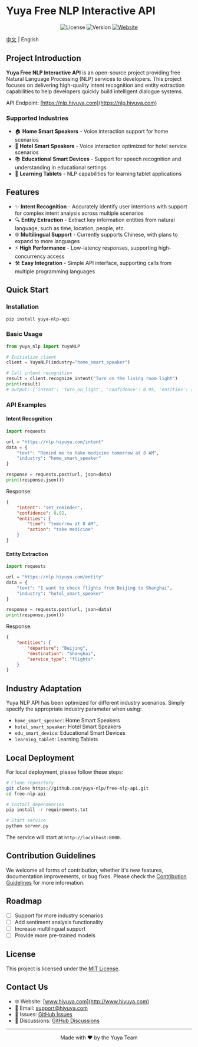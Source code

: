 # Yuya Free NLP Interactive API

<p align="center">
  <img src="https://img.shields.io/badge/license-MIT-blue.svg" alt="License">
  <img src="https://img.shields.io/badge/version-1.0.0-green.svg" alt="Version">
  <a href="http://www.hiyuya.com"><img src="https://img.shields.io/badge/website-hiyuya.com-orange.svg" alt="Website"></a>
</p>

[中文](README.md) | English

## Project Introduction

**Yuya Free NLP Interactive API** is an open-source project providing free Natural Language Processing (NLP) services to developers. This project focuses on delivering high-quality intent recognition and entity extraction capabilities to help developers quickly build intelligent dialogue systems.

API Endpoint: [https://nlp.hiyuya.com](https://nlp.hiyuya.com)

### Supported Industries

- 🏠 **Home Smart Speakers** - Voice interaction support for home scenarios
- 🏨 **Hotel Smart Speakers** - Voice interaction optimized for hotel service scenarios
- 📚 **Educational Smart Devices** - Support for speech recognition and understanding in educational settings
- 📱 **Learning Tablets** - NLP capabilities for learning tablet applications

## Features

- ✨ **Intent Recognition** - Accurately identify user intentions with support for complex intent analysis across multiple scenarios
- 🔍 **Entity Extraction** - Extract key information entities from natural language, such as time, location, people, etc.
- 🌐 **Multilingual Support** - Currently supports Chinese, with plans to expand to more languages
- ⚡ **High Performance** - Low-latency responses, supporting high-concurrency access
- 🛠️ **Easy Integration** - Simple API interface, supporting calls from multiple programming languages

## Quick Start

### Installation

```bash
pip install yuya-nlp-api
```

### Basic Usage

```python
from yuya_nlp import YuyaNLP

# Initialize client
client = YuyaNLP(industry="home_smart_speaker")

# Call intent recognition
result = client.recognize_intent("Turn on the living room light")
print(result)
# Output: {'intent': 'turn_on_light', 'confidence': 0.95, 'entities': {'location': 'living room', 'device': 'light'}}
```

### API Examples

#### Intent Recognition

```python
import requests

url = "https://nlp.hiyuya.com/intent"
data = {
    "text": "Remind me to take medicine tomorrow at 8 AM",
    "industry": "home_smart_speaker"
}

response = requests.post(url, json=data)
print(response.json())
```

Response:

```json
{
    "intent": "set_reminder",
    "confidence": 0.92,
    "entities": {
        "time": "tomorrow at 8 AM",
        "action": "take medicine"
    }
}
```

#### Entity Extraction

```python
import requests

url = "https://nlp.hiyuya.com/entity"
data = {
    "text": "I want to check flights from Beijing to Shanghai",
    "industry": "hotel_smart_speaker"
}

response = requests.post(url, json=data)
print(response.json())
```

Response:

```json
{
    "entities": {
        "departure": "Beijing",
        "destination": "Shanghai",
        "service_type": "flights"
    }
}
```

## Industry Adaptation

Yuya NLP API has been optimized for different industry scenarios. Simply specify the appropriate industry parameter when using:

- `home_smart_speaker`: Home Smart Speakers
- `hotel_smart_speaker`: Hotel Smart Speakers
- `edu_smart_device`: Educational Smart Devices
- `learning_tablet`: Learning Tablets

## Local Deployment

For local deployment, please follow these steps:

```bash
# Clone repository
git clone https://github.com/yuya-nlp/free-nlp-api.git
cd free-nlp-api

# Install dependencies
pip install -r requirements.txt

# Start service
python server.py
```

The service will start at `http://localhost:8000`.

## Contribution Guidelines

We welcome all forms of contribution, whether it's new features, documentation improvements, or bug fixes. Please check the [Contribution Guidelines](CONTRIBUTING.md) for more information.

## Roadmap

- [ ] Support for more industry scenarios
- [ ] Add sentiment analysis functionality
- [ ] Increase multilingual support
- [ ] Provide more pre-trained models

## License

This project is licensed under the [MIT License](LICENSE).

## Contact Us

- 🌐 Website: [www.hiyuya.com](http://www.hiyuya.com)
- 📧 Email: support@hiyuya.com
- 🐞 Issues: [GitHub Issues](https://github.com/yuya-nlp/free-nlp-api/issues)
- 💬 Discussions: [GitHub Discussions](https://github.com/yuya-nlp/free-nlp-api/discussions)

---

<p align="center">Made with ❤️ by the Yuya Team</p>

